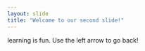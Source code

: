 ```yaml
---
layout: slide
title: "Welcome to our second slide!"
---
```

learning is fun.
Use the left arrow to go back!